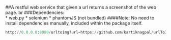 ##A restful web service that given a url returns a screenshot of the web page.
br
###Dependencies:<br/>
    * web.py
    * selenium
    * phantomJS (not bundled)
####Note: No need to install dependencies manually, included within the package itself.

```python
http://0.0.0.0:8080/urltoimg?url=https://github.com/kartiknagpal/urlToImage
```